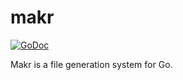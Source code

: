 # makr

[![GoDoc](https://godoc.org/github.com/gobuffalo/makr?status.svg)](https://godoc.org/github.com/gobuffalo/makr)

Makr is a file generation system for Go.
